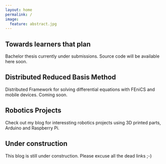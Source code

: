 ```yaml
---
layout: home
permalink: /
image:
  feature: abstract.jpg
---
```


<div class="tiles">

<div class="tile">
  <h2 class="post-title">Towards learners that plan</h2>
  <p class="post-excerpt">Bachelor thesis currently under submissions. Source code will be available here soon.</p>
</div><!-- /.tile -->

<div class="tile">
  <h2 class="post-title">Distributed Reduced Basis Method</h2>
  <p class="post-excerpt">Distributed Framework for solving differential equations with FEniCS and mobile devices. Coming soon.</p>
</div><!-- /.tile -->

<div class="tile">
  <h2 class="post-title">Robotics Projects</h2>
  <p class="post-excerpt">Check out my blog for interessting robotics projects using 3D printed parts, Arduino and Raspberry Pi.</p>
</div><!-- /.tile -->

<div class="tile">
  <h2 class="post-title">Under construction</h2>
  <p class="post-excerpt">This blog is still under construction. Please excuse all the dead links ;-)</p>
</div><!-- /.tile -->

</div><!-- /.tiles -->